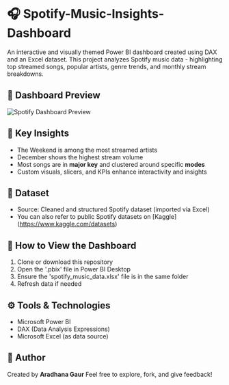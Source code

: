 # 🎧 Spotify-Music-Insights-Dashboard
An interactive and visually themed Power BI dashboard created using DAX and an Excel dataset. This project analyzes Spotify music data - highlighting top streamed songs, popular artists, genre trends, and monthly stream breakdowns.

## 📸 Dashboard Preview
![Spotify Dashboard Preview](assets/dashboard-screenshot.png)

## 📌 Key Insights  
- The Weekend is among the most streamed artists
- December shows the highest stream volume
- Most songs are in **major key** and clustered around specific **modes**
- Custom visuals, slicers, and KPIs enhance interactivity and insights

## 📂 Dataset
- Source: Cleaned and structured Spotify dataset (imported via Excel)
- You can also refer to public Spotify datasets on [Kaggle] (https://www.kaggle.com/datasets)

## 🚀 How to View the Dashboard
1. Clone or download this repository
2. Open the '.pbix' file in Power BI Desktop
3. Ensure the 'spotify_music_data.xlsx' file is in the same folder
4. Refresh data if needed

## ⚙ Tools & Technologies
- Microsoft Power BI 
- DAX (Data Analysis Expressions)
- Microsoft Excel (as data source)

## 👤 Author
Created by **Aradhana Gaur** Feel free to explore, fork, and give feedback!























































































